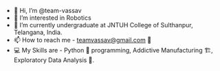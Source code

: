 - 👋 Hi, I’m @team-vassav
- 👀 I’m interested in Robotics
- 🌱 I’m currently undergraduate at JNTUH College of Sulthanpur, Telangana, India.
- 📫 How to reach me - teamvassav@gmail.com 📱
- 💻 My Skills are - Python 🐍 programming, Addictive Manufacturing 🏗️, Exploratory Data Analysis 🤖.

<!---
team-vassav/team-vassav is a ✨ special ✨ repository because its `README.md` (this file) appears on your GitHub profile.
You can click the Preview link to take a look at your changes.
--->

